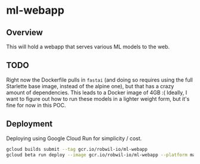 # ml-webapp

## Overview

This will hold a webapp that serves various ML models to the web.

## TODO

Right now the Dockerfile pulls in `fastai` (and doing so requires using the full Starlette base image, instead of the alpine one), but that has a crazy amount of dependencies. This leads to a Docker image of 4GB :( Ideally, I want to figure out how to run these models in a lighter weight form, but it's fine for now in this POC.

## Deployment

Deploying using Google Cloud Run for simplicity / cost.

```bash
gcloud builds submit --tag gcr.io/robwil-io/ml-webapp
gcloud beta run deploy --image gcr.io/robwil-io/ml-webapp --platform managed --memory 2G
```